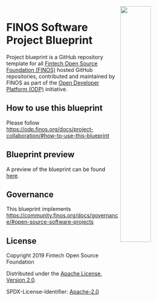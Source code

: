 <img align="right" width="40%" src="https://www.finos.org/hubfs/FINOS/finos-logo/FINOS_Icon_Wordmark_Name_RGB_horizontal.png">

# FINOS Software Project Blueprint

Project blueprint is a GitHub repository template for all [Fintech Open Source Foundation (FINOS)](https://www.finos.org/) hosted GitHub repositories, contributed and maintained by FINOS as part of the [Open Developer Platform (ODP)](https://odp.finos.org) initiative.

## How to use this blueprint

Please follow https://odp.finos.org/docs/project-collaboration/#how-to-use-this-blueprint

## Blueprint preview

A preview of the blueprint can be found [here](https://amazing-joliot-c42cde.netlify.app/). 

## Governance
This blueprint implements https://community.finos.org/docs/governance/#open-source-software-projects

## License

Copyright 2019 Fintech Open Source Foundation

Distributed under the [Apache License, Version 2.0](http://www.apache.org/licenses/LICENSE-2.0).

SPDX-License-Identifier: [Apache-2.0](https://spdx.org/licenses/Apache-2.0)
